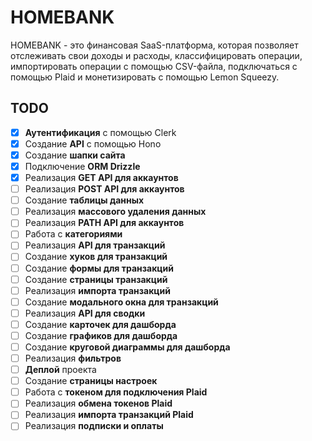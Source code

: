# HOMEBANK

HOMEBANK - это финансовая SaaS-платформа, которая позволяет отслеживать свои доходы и расходы, классифицировать операции, импортировать операции с помощью CSV-файла, подключаться с помощью Plaid и монетизировать с помощью Lemon Squeezy.

## TODO

- [x] **Аутентификация** с помощью Clerk
- [x] Создание **API** с помощью Hono
- [x] Создание **шапки сайта**
- [x] Подключение **ORM Drizzle**
- [x] Реализация **GET API для аккаунтов**
- [ ] Реализация **POST API для аккаунтов**
- [ ] Создание **таблицы данных**
- [ ] Реализация **массового удаления данных**
- [ ] Реализация **PATH API для аккаунтов**
- [ ] Работа с **категориями**
- [ ] Реализация **API для транзакций**
- [ ] Создание **хуков для транзакций**
- [ ] Создание **формы для транзакций**
- [ ] Создание **страницы транзакций**
- [ ] Реализация **импорта транзакций**
- [ ] Создание **модального окна для транзакций**
- [ ] Реализация **API для сводки**
- [ ] Создание **карточек для дашборда**
- [ ] Создание **графиков для дашборда**
- [ ] Создание **круговой диаграммы для дашборда**
- [ ] Реализация **фильтров**
- [ ] **Деплой** проекта
- [ ] Создание **страницы настроек**
- [ ] Работа с **токеном для подключения Plaid**
- [ ] Реализация **обмена токенов Plaid**
- [ ] Реализация **импорта транзакций Plaid**
- [ ] Реализация **подписки и оплаты**
